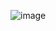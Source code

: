 ![image](https://github.com/mbrezov/The-Last-Algorithms-Course-Youll-Need-notes/assets/127137480/5a93afa0-d2a1-4995-9ec0-ef18c70c61c6)
